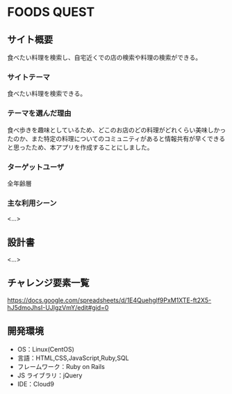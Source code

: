 # FOODS QUEST

## サイト概要

食べたい料理を検索し、自宅近くでの店の検索や料理の検索ができる。

### サイトテーマ

食べたい料理を検索できる。

### テーマを選んだ理由

食べ歩きを趣味としているため、どこのお店のどの料理がどれくらい美味しかったのか、また特定の料理についてのコミュニティがあると情報共有が早くできると思ったため、本アプリを作成することにしました。

### ターゲットユーザ

全年齢層

### 主な利用シーン

<...>

## 設計書

<...>

## チャレンジ要素一覧

https://docs.google.com/spreadsheets/d/1E4Quehglf9PxM1XTE-ft2X5-hJ5dmoJhsI-UJlgzVmY/edit#gid=0

## 開発環境

- OS：Linux(CentOS)
- 言語：HTML,CSS,JavaScript,Ruby,SQL
- フレームワーク：Ruby on Rails
- JS ライブラリ：jQuery
- IDE：Cloud9

